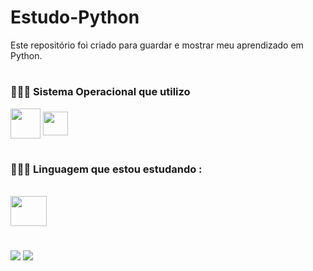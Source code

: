 # Estudo-Python
Este repositório foi criado para guardar e mostrar meu aprendizado em Python.
#
### 👨🏿‍💻 Sistema Operacional que utilizo
 <div stlyle="display: inline_block">
  <img align="center" height="48" width="48" src="https://cdn.jsdelivr.net/gh/devicons/devicon/icons/linux/linux-original.svg" /> 
  <img align="center" height="38" width="40" src="https://cdn.jsdelivr.net/gh/devicons/devicon/icons/windows8/windows8-original.svg" />
 </div>
 
 # 
 ### 👨🏿‍💻 Linguagem que estou estudando :
 <div style="display: inline_block"><br>
  <img align="center" height="48" width="58" src="https://cdn.jsdelivr.net/gh/devicons/devicon/icons/python/python-original.svg" /> 
</div>
 
 #
 <div> 
  <a href="https://www.linkedin.com/in/kalluan-c-fiuza-b5a17b221/" target="_blank"><img src="https://img.shields.io/badge/LinkedIn-0077B5?style=for-the-badge&logo=linkedin&logoColor=white target="_blank"></a> 
  <a href="mailto:kalluan21@hotmail.com" target="_blank"><img src="https://img.shields.io/badge/Microsoft_Outlook-0078D4?style=for-the-badge&logo=microsoft-outlook&logoColor=white"_blank"></a>
  </div>
  
  #
  
 
 
